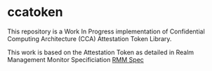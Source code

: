 # ccatoken

This repository is a Work In Progress implementation of Confidential Computing Architecture (CCA) Attestation Token Library.

This work is based on the Attestation Token as detailed in Realm Management Monitor Specificiation [RMM Spec](https://developer.arm.com/documentation/den0137/a/?lang=en)